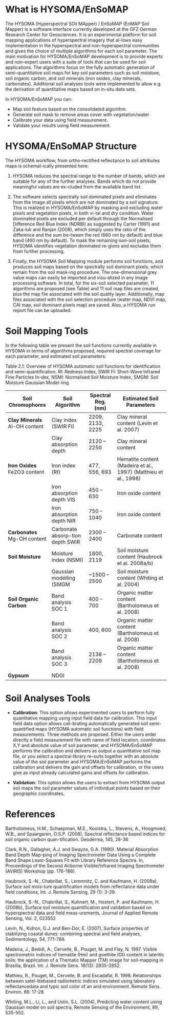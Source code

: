 # What is HYSOMA/EnSoMAP



The HYSOMA (Hyperspectral SOil MApper) / EnSoMAP (EnMAP Soil Mapper) is a software interface currently developed at the GFZ German Research Center for Geosciences. It is an experimental platform for soil mapping applications of hyperspectral imagery that al-lows easy implementation in the hyperspectral and non-hyperspectral communities and gives the choice of multiple algorithms for each soil parameter. The main motivation for HYSOMA/EnSoMAP development is to provide experts and non-expert users with a suite of tools that can be used for soil applications. The algorithms focus on the fully automatic generation of semi-quantitative soil maps for key soil parameters such as soil moisture, soil organic carbon, and soil minerals (iron oxides, clay minerals, carbonates). Additional soil analyses tools were implemented to allow e.g. the derivation of quantitative maps based on in-situ data sets.

In HYSOMA/EnSoMAP you can:
* Map soil feature based on the consolidated algorithm.
* Generate soil mask to remove areas cover with vegetation/water
* Calibrate your data using field measurement.
* Validate your results using field measurement.

# HYSOMA/EnSoMAP Structure

The HYSOMA workflow, from ortho-rectified reflectance to soil attributes maps is schemat-ically presented here:

1. HYSOMA reduces the spectral range to the number of bands, which are suitable for any of the further analyses. Bands which do not provide meaningful values are ex-cluded from the available band list.

2. The software selects spectrally soil dominated pixels and eliminates from the image all pixels which are not dominated by a soil signature. This is realized in HYSOMA/EnSoMAP by masking and excluding water pixels and vegetation pixels, in both vi-tal and dry condition. Water dominated pixels are excluded per default through the Normalised Difference Red Blue Index (NDRBI) as suggested by Carter (1991) and Zaka-luk and Ranjan (2008), which simply uses the ratio of the difference and the sum be-tween the red (660 nm by default) and blue band (460 nm by default). To mask the remaining non-soil pixels, HYSOMA identifies vegetation dominated re-gions and excludes them from further processing. 

3. Finally, the HYSOMA Soil Mapping module performs soil functions, and produces soil maps based on the spectrally soil dominant pixels, which remain from the soil mask-ing procedure. The one-dimensional grey value maps can easily be imported and visu-alized in any image processing software. In total, for the six-soil selected parameter, 11 algorithms are proposed (see Table) and 11 soil map files are created, plus the map file associated with the soil quality layer. Additionally, map files associated with the soil selection procedure (water map, NDVI map, CAI map, soil dominant pixels map) are saved. Also, a HYSOMA  run report file can be uploaded.

# Soil Mapping Tools

In the following table we present the soil functions currently available in HYSOMA in terms of algorithms proposed, required spectral coverage for each parameter, and estimated soil parameters:

Table 2.1:	Overview of HYSOMA automatic soil functions for identification and semi-quantification. RI: Redness Index, SWIR FI: Short-Wave Infrared Fine Particles In-dex, NSMI: Normalised Soil Moisture Index, SMGM: Soil Moisture Gaussian Model-ling.

| Soil Chromophores | Soil Algorithm | Spectral Reg. (nm) | Estimated Soil Parameters|
| ----------------- | -------------- | ------------------ | ------------------------ |
| **Clay Minerals**<br> Al-OH content | Clay index (SWIR FI) | 2209, 2133, 2225 | Clay mineral content (Levin et al. 2007) |
|                   | Clay absorption depth | 2120 – 2250 | Clay mineral content|
| **Iron Oxides**<br> Fe2O3 content | Iron index (RI) | 477, 556, 693 | Hematite content (Madeira et al., 1997) (Matthieu et al., 1998) |
| | Iron absorption depth VIS | 450 – 630 | Iron oxide content |
| | Iron absorption depth NIR | 750 – 1040 | Iron oxide content |
| **Carbonates**<br>Mg-OH content | Carbonate absorp-tion depth SWIR | 2300 – 2400 | Carbonate content |
|**Soil Moisture** | Moisture index (NSMI) | 1800, 2119 | Soil moisture content (Haubrock et al. 2008a/b)|
| | Gaussian modelling (SMGM | ~1500 – 2500 | Soil moisture content (Whiting et al. 2004) |
| **Soil Organic Carbon** | Band analysis SOC 1 | 400 – 700 | Organic matter content (Bartholomeus et al. 2008) |
| | Band analysis SOC 2 | 400, 600 | Organic matter content (Bartholomeus et al. 2008) |
| | Band analysis SOC 3 | 2138 – 2209 | Organic matter content (Bartholomeus et al. 2008) |
|**Gypsum** | NDGI | | |

# Soil Analyses Tools
* **Calibration**: This option allows experimented users to perform fully quantitative mapping using input field data for calibration. This input field data option allows cali-brating automatically generated soil semi-quantified maps (HYSOMA automatic soil functions) with field measurements. Three methods are proposed. Either the users enter directly a field measurement file with name of field location, coordinates X,Y and absolute value of soil parameter, and HYSOMA/EnSoMAP performs the calibration and delivers as output a quantitative soil map file, or you select a spectral library re-sults together with an absolute value of the soil parameter and HYSOMA/EnSoMAP performs the calibration and delivers the gain and offsets for calibration, or the users give as input already calculated gains and offsets for calibration. 

* **Validation**: This option allows the users to extract from HYSOMA output soil maps the soil parameter values of individual points based on their geographic coordinates.

# References

Bartholomeus, H.M., Schaepman, M.E., Kooistra, L., Stevens, A., Hoogmoed, W.B., and Spaargaren, O.S.P. (2008), Spectral reflectance based indices for soil organic carbon quan-tification. Geoderma, 145, 28-36

Clark, R.N., Gallagher, A.J. and Swayze, G.A. (1990). Material Absorption Band Depth Map-ping of Imaging Spectrometer Data Using a Complete Band Shape Least-Squares Fit with Library Reference Spectra. In, Proceedings of the Second Airborne Visible/Infrared Imaging Spectrometer (AVIRIS) Workshop (pp. 176-186).

Haubrock, S.-N., Chabrillat, S., Lemmnitz, C. and Kaufmann, H. (2008a), Surface soil mois-ture quantification models from reflectance data under field conditions, Int. J. Remote Sensing, 29 (1): 3-29.

Haubrock, S.-N., Chabrillat, S., Kuhnert, M., Hostert, P. and Kaufmann, H. (2008b), Surface soil moisture quantification and validation based on hyperspectral data and field meas-urements, Journal of Applied Remote Sensing, Vol. 2, 023552

Levin, N., Kidron, G.J. and Ben-Dor, E. (2007), Surface properties of stabilizing coastal dunes: combining spectral and field analyses, Sedimentology, 54, 771-788.

Madeira, J., Bedidi, A., Cervelle, B., Pouget, M. and Flay, N. 1997. Visible spectrometric indices of hematite (Hm) and goethite (Gt) content in lateritic soils: the application of a Thematic Mapper (TM) image for soil-mapping in Brasilia, Brazil. Int. J. Remote Sens. 18(13): 2835-2852. 

Mathieu, R., Pouget, M., Cervelle, B. and Escadafal, R. 1998. Relationships between satel-litebased radiometric indices simulated using laboratory reflectancedata and typic soil color of an arid environment. Remote Sens. Environ. 66: 17-28. 

Whiting, M.L., Li, L., and Ustin, S.L. (2004), Predicting water content using Gaussian model on soil spectra, Remote Sensing of the Environment, 89, 535-552.

